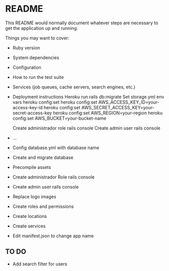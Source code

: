 # README

This README would normally document whatever steps are necessary to get the
application up and running.

Things you may want to cover:

* Ruby version

* System dependencies

* Configuration

* How to run the test suite

* Services (job queues, cache servers, search engines, etc.)

* Deployment instructions
  Heroku run rails db:migrate
  Set storage.yml env vars
  heroku config:set
  heroku config:set AWS_ACCESS_KEY_ID=your-access-key-id
  heroku config:set AWS_SECRET_ACCESS_KEY=your-secret-access-key
  heroku config:set AWS_REGION=your-region
  heroku config:set AWS_BUCKET=your-bucket-name
  
  Create administrador role rails console
  Create admin user rails console

* ...

* Config database.yml with database name

* Create and migrate database

* Precompile assets

* Create administrador Role rails console

* Create admin user rails console

* Replace logo images

* Create roles and permissions

* Create locations

* Create services

* Edit manifest.json to change app name

## TO DO 

* Add search filter for users